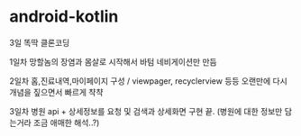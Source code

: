 # android-kotlin

3일 똑딱 클론코딩

1일차
망할놈의 장염과 몸살로 시작해서 바텀 네비게이션만 만듬

2일차
홈,진료내역,마이페이지 구성 / viewpager, recyclerview 등등 오랜만에 다시 개념을 짚으면서 빠르게 챡챡

3일차
병원 api + 상세정보를 요청 및 검색과 상세화면 구현 끝. (병원에 대한 정보만 담는거라 조금 애매한 해석..?)